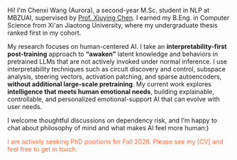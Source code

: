 <span class='anchor' id='about-me'></span>
Hi! I'm Chenxi Wang (Aurora), a second-year M.Sc. student in NLP at MBZUAI, supervised by [Prof. Xiuying Chen](https://iriscxy.github.io/). I earned my B.Eng. in Computer Science from Xi'an Jiaotong University, where my undergraduate thesis ranked first in my cohort.

My research focuses on human-centered AI. I take an **interpretability-first post-training** approach to **“awaken”** latent knowledge and behaviors in pretrained LLMs that are not actively invoked under normal inference. I use interpretability techniques such as circuit discovery and control, subspace analysis, steering vectors, activation patching, and sparse autoencoders, **without additional large-scale pretraining**.
My current work explores **intelligence that meets human emotional needs**, building explainable, controllable, and personalized emotional-support AI that can evolve with user needs.

I welcome thoughtful discussions on dependency risk, and I’m happy to chat about philosophy of mind and what makes AI feel more human:)

<p style="color: #FF6B35;">I am actively seeking PhD positions for Fall 2026. Please see my [CV] and feel free to get in touch.</p>

